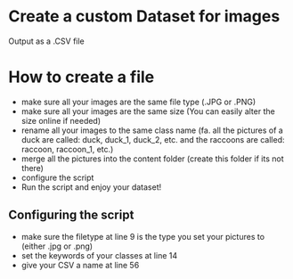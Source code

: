 # Create a custom Dataset for images 
 Output as a .CSV file


# How to create a file

- make sure all your images are the same file type (.JPG or .PNG)
- make sure all your images are the same size (You can easily alter the size online if needed)
- rename all your images to the same class name (fa. all the pictures of a duck are called: duck, duck_1, duck_2, etc. and the raccoons are called: raccoon, raccoon_1, etc.)
- merge all the pictures into the content folder (create this folder if its not there)
- configure the script 
- Run the script and enjoy your dataset!

## Configuring the script
- make sure the filetype at line 9 is the type you set your pictures to (either .jpg or .png)
- set the keywords of your classes at line 14
- give your CSV a name at line 56

